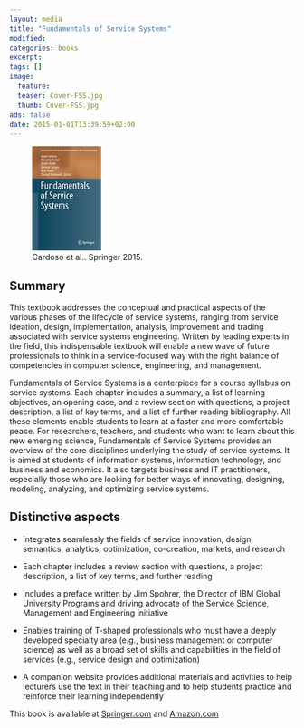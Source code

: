 ```yaml
---
layout: media
title: "Fundamentals of Service Systems"
modified:
categories: books
excerpt:
tags: []
image:
  feature: 
  teaser: Cover-FSS.jpg
  thumb: Cover-FSS.jpg
ads: false
date: 2015-01-01T13:39:59+02:00
---
```


<figure>
	<img src="/images/Cover-FSS.jpg">
	<figcaption>Cardoso et al.. Springer 2015.</figcaption>
</figure>

Summary
-------------------

This textbook addresses the conceptual and practical aspects of the various phases of the lifecycle of service systems, ranging from service ideation, design, implementation, analysis, improvement and trading associated with service systems engineering. Written by leading experts in the field, this indispensable textbook will enable a new wave of future professionals to think in a service-focused way with the right balance of competencies in computer science, engineering, and management.

Fundamentals of Service Systems is a centerpiece for a course syllabus on service systems. Each chapter includes a summary, a list of learning objectives, an opening case, and a review section with questions, a project description, a list of key terms, and a list of further reading bibliography. All these elements enable students to learn at a faster and more comfortable peace.
For researchers, teachers, and students who want to learn about this new emerging science, Fundamentals of Service Systems provides an overview of the core disciplines underlying the study of service systems. It is aimed at students of information systems, information technology, and business and economics. It also targets business and IT practitioners, especially those who are looking for better ways of innovating, designing, modeling, analyzing, and optimizing service systems.


Distinctive aspects
-------------------

+ Integrates seamlessly the fields of service innovation, design, semantics, analytics, optimization, co-creation, markets, and research

+ Each chapter includes a review section with questions, a project description, a list of key terms, and further reading

+ Includes a preface written by Jim Spohrer, the Director of IBM Global University Programs and driving advocate of the Service Science, Management and Engineering initiative

+ Enables training of T-shaped professionals who must have a deeply developed specialty area (e.g., business management or computer science) as well as a broad set of skills and capabilities in the field of services (e.g., service design and optimization)

+ A companion website provides additional materials and activities to help lecturers use the text in their teaching and to help students practice and reinforce their learning independently


This book is available at [Springer.com](http://www.springer.com/us/book/9783319231945 "Title") and [Amazon.com](http://www.amazon.com/Fundamentals-Service-Systems-Science-Innovations/dp/3319231944 "Title") 
